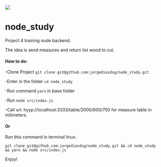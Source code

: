 
![](https://www.google.com/url?sa=i&url=https%3A%2F%2Fcoursework.vschool.io%2Fnode-modules-basics%2F&psig=AOvVaw19D-IAL7Lw7zrISCG2WhOz&ust=1600032411371000&source=images&cd=vfe&ved=0CAIQjRxqFwoTCLiI_a7H5OsCFQAAAAAdAAAAABAP)

# node_study
Project 4 training node backend.

The idea is send measures and return list wood to cut.

#### How to do:

-Clone Project ``git clone git@github.com:jorgediasdsg/node_study.git``

-Enter in the folder ``cd node_study``

-Run command ``yarn`` in base folder

-Run ``node src/index.js``

-Call url: hyyp://localhost:3333/table/2000/600/750 for measure table in milimeters.

#### Or

Run this command in terminal linux.

``git clone git@github.com:jorgediasdsg/node_study.git && cd node_study && yarn && node src/index.js``

Enjoy!
